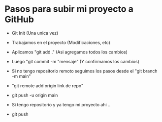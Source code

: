 # Pasos para subir mi proyecto a GitHub

- Git Init (Una unica vez)
- Trabajamos en el proyecto (Modificaciones, etc)
- Aplicamos "git add ." (Asi agregamos todos los cambios)
- Luego "git commit -m "mensaje" (Y confirmamos los cambios)
- Si no tengo repositorio remoto seguimos los pasos desde el "git branch -m main"
- "git remote add origin link de repo"
- git push -u origin main

- Si tengo repositorio y ya tengo mi proyecto ahi ..

- git push 